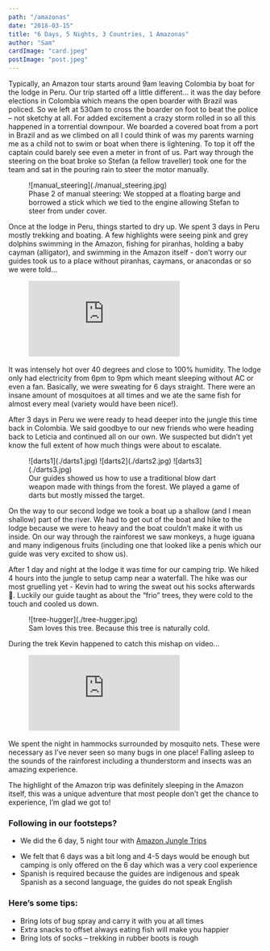 ```yaml
---
path: "/amazonas"
date: "2018-03-15"
title: "6 Days, 5 Nights, 3 Countries, 1 Amazonas"
author: "Sam"
cardImage: "card.jpeg"
postImage: "post.jpeg"
---
```


Typically, an Amazon tour starts around 9am leaving Colombia by boat for the lodge in Peru. Our trip started off a little different... it was the day before elections in Colombia which means the open boarder with Brazil was policed. So we left at 530am to cross the boarder on foot to beat the police – not sketchy at all. For added excitement a crazy storm rolled in so all this happened in a torrential downpour. We boarded a covered boat from a port in Brazil and as we climbed on all I could think of was my parents warning me as a child not to swim or boat when there is lightening. To top it off the captain could barely see even a meter in front of us. Part way through the steering on the boat broke so Stefan (a fellow traveller) took one for the team and sat in the pouring rain to steer the motor manually.

<figure>
  ![manual_steering](./manual_steering.jpg)
  <figcaption>
    Phase 2 of manual steering: We stopped at a floating barge and borrowed a stick which we tied to the engine allowing Stefan to steer from under cover.
  </figcaption>
</figure>

Once at the lodge in Peru, things started to dry up. We spent 3 days in Peru mostly trekking and boating. A few highlights were seeing pink and grey dolphins swimming in the Amazon, fishing for piranhas, holding a baby cayman (alligator), and swimming in the Amazon itself - don’t worry our guides took us to a place without piranhas, caymans, or anacondas or so we were told...

<figure>
  <div className="video-responsive">
    <iframe frameborder="0"
    src="https://www.youtube.com/embed/l0fvlOhcXjg?rel=0&amp;showinfo=0" gesture="media" allow="encrypted-media" allowfullscreen></iframe>
  </div>
</figure>

It was intensely hot over 40 degrees and close to 100% humidity. The lodge only had electricity from 6pm to 9pm which meant sleeping without AC or even a fan. Basically, we were sweating for 6 days straight. There were an insane amount of mosquitoes at all times and we ate the same fish for almost every meal (variety would have been nice!).

After 3 days in Peru we were ready to head deeper into the jungle this time back in Colombia. We said goodbye to our new friends who were heading back to Leticia and continued all on our own. We suspected but didn’t yet know the full extent of how much things were about to escalate.

<figure>
  <Carousel>
    ![darts1](./darts1.jpg)
    ![darts2](./darts2.jpg)
    ![darts3](./darts3.jpg)
  </Carousel>
  <figcaption>
    Our guides showed us how to use a traditional blow dart weapon made with things from the forest. We played a game of darts but mostly missed the target.
  </figcaption>
</figure>

On the way to our second lodge we took a boat up a shallow (and I mean shallow) part of the river. We had to get out of the boat and hike to the lodge because we were to heavy and the boat couldn’t make it with us inside. On our way through the rainforest we saw monkeys, a huge iguana and many indigenous fruits (including one that looked like a penis which our guide was very excited to show us).

After 1 day and night at the lodge it was time for our camping trip. We hiked 4 hours into the jungle to setup camp near a waterfall. The hike was our most gruelling yet - Kevin had to wring the sweat out his socks afterwards 🤮. Luckily our guide taught as about the “frio” trees, they were cold to the touch and cooled us down.

<figure>
  ![tree-hugger](./tree-hugger.jpg)
  <figcaption>Sam loves this tree. Because this tree is naturally cold.</figcaption>
</figure>

During the trek Kevin happened to catch this mishap on video...

<figure>
  <div className="video-responsive">
    <iframe frameborder="0"
    src="https://www.youtube.com/embed/BxB8XwHmwQI?rel=0&amp;showinfo=0" gesture="media" allow="encrypted-media" allowfullscreen></iframe>
  </div>
</figure>

We spent the night in hammocks surrounded by mosquito nets. These were necessary as I’ve never seen so many bugs in one place! Falling asleep to the sounds of the rainforest including a thunderstorm and insects was an amazing experience.

The highlight of the Amazon trip was definitely sleeping in the Amazon itself, this was a unique adventure that most people don’t get the chance to experience, I’m glad we got to!

### Following in our footsteps?

* We did the 6 day, 5 night tour with [Amazon Jungle Trips](https://forestours.com/)
- We felt that 6 days was a bit long and 4-5 days would be enough but camping is only offered on the 6 day which was a very cool experience
- Spanish is required because the guides are indigenous and speak Spanish as a second language, the guides do not speak English

### Here’s some tips:

- Bring lots of bug spray and carry it with you at all times
- Extra snacks to offset always eating fish will make you happier
- Bring lots of socks – trekking in rubber boots is rough
